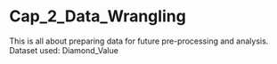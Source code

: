 # Cap_2_Data_Wrangling
This is all about preparing data for future pre-processing and analysis. Dataset used: Diamond_Value
